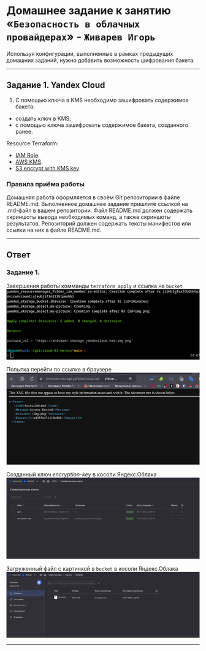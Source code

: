 # Домашнее задание к занятию «`Безопасность в облачных провайдерах`» - `Живарев Игорь`

Используя конфигурации, выполненные в рамках предыдущих домашних заданий, нужно добавить возможность шифрования бакета.

---
## Задание 1. Yandex Cloud   

1. С помощью ключа в KMS необходимо зашифровать содержимое бакета:

 - создать ключ в KMS;
 - с помощью ключа зашифровать содержимое бакета, созданного ранее.


Resource Terraform:

- [IAM Role](https://registry.terraform.io/providers/hashicorp/aws/latest/docs/resources/iam_role).
- [AWS KMS](https://registry.terraform.io/providers/hashicorp/aws/latest/docs/resources/kms_key).
- [S3 encrypt with KMS key](https://registry.terraform.io/providers/hashicorp/aws/latest/docs/resources/s3_bucket_object#encrypting-with-kms-key).



### Правила приёма работы

Домашняя работа оформляется в своём Git репозитории в файле README.md. Выполненное домашнее задание пришлите ссылкой на .md-файл в вашем репозитории.
Файл README.md должен содержать скриншоты вывода необходимых команд, а также скриншоты результатов.
Репозиторий должен содержать тексты манифестов или ссылки на них в файле README.md.

------


## Ответ

### Задание 1.


Завершения работы комманды `terraform apply` и ссылка на `bucket`
![cli](img/cloud-03_01.png)


Попытка перейти по ссылке в браузере
![browser](img/cloud-03_02.png)


Созданный ключ _encryption-key_ в косоли Яндекс.Облака
![key](img/cloud-03_03.png)


Загруженный файл с картинкой в `bucket` в косоли Яндекс.Облака
![picture](img/cloud-03_04.png)

------
